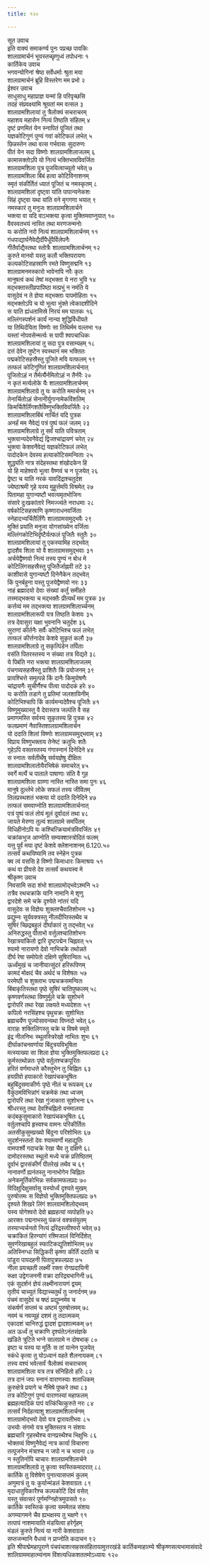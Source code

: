 ```yaml
---
title: १२०

---
```

सूत उवाच  
इति वाक्यं समाकर्ण्य पुनः पप्रच्छ पावकिः  
शालग्रामार्चनं भूयस्तच्छृणुध्वं तपोधनाः १  
कार्तिकेय उवाच  
भगवन्योगिनां श्रेष्ठ सर्वेधर्माः श्रुता मया  
शालग्रामार्चनं ब्रूहि विस्तरेण मम प्रभो २  
ईश्वर उवाच  
साधुसाधु महाप्राज्ञ यन्मां हि परिपृच्छसि  
तदहं संप्रवक्ष्यामि श्रूयतां मम वत्सल ३  
शालग्रामशिलायां तु त्रैलोक्यं सचराचरम्  
महाशय महासेन नित्यं तिष्ठति संहितम् ४  
दृष्टं प्रणमितं येन स्नापितं पूजितं तथा  
यज्ञकोटिगुणं पुण्यं गवां कोटिफलं लभेत् ५  
छिन्नस्तेन तथा वत्स गर्भवासः सुदारुणः  
पीतं येन सदा विष्णोः शालग्रामशिलाजलम् ६  
कामासक्तोऽपि यो नित्यं भक्तिभावविवर्जितः  
शालग्रामशिला पुत्र पूजयित्वाच्युतो भवेत् ७  
शालग्रामशिला बिंबं हत्वा कोटिविनाशनम्  
स्मृतं संकीर्तितं ध्यातं पूजितं च नमस्कृतम् ८  
शालग्रामशिलां दृष्ट्वा यांति पापान्यनेकशः  
सिंहं दृष्ट्वा यथा यांति वने मृगगणा भयात् ९  
नमस्कारं तु मनुजः शालग्रामशिलार्चने  
भक्त्या वा यदि वाऽभक्त्या कृत्वा मुक्तिमवाप्नुयात् १०  
वैवस्वतभयं नास्ति तथा मरणजन्मनोः  
यः करोति नरो नित्यं शालग्रामशिलार्चनम् ११  
गंधपाद्यार्घनैवेद्यैर्दीपैर्धूपैर्विलेपनैः  
गीतैर्वाद्यैस्तथा स्तोत्रैः शालग्रामशिलार्चनम् १२  
कुरुते मानवो यस्तु कलौ भक्तिपरायणः  
कल्पकोटिसहस्राणि रमते विष्णुसद्मनि १३  
शालग्रामनमस्कारो भावेनापि नरैः कृतः  
मानुषत्वं कथं तेषां मद्भक्ता ये नरा भुवि १४  
मद्भक्तास्तीव्रपापिष्ठा मत्प्रभुं न नमंति ये  
वासुदेवं न ते ज्ञेया मद्भक्ताः पापमोहिताः १५  
मद्भक्तोऽपि च यो भूत्वा भुंक्ते त्वेकादशीदिने  
स याति ह्यंधतामिस्रे निरयं मम घातकः १६  
मल्लिंगस्पर्शनं कार्यं नान्या शुद्धिर्विधीयते  
या तिथिर्दयिता विष्णोः सा तिथिर्मम वल्लभा १७  
यस्तां नोपवसेन्मर्त्यः स पापी श्वपचाधिकः  
शालग्रामशिलायां तु सदा पुत्र वसाम्यहम् १८  
दत्तं देवेन तुष्टेन स्वस्थानं मम भक्तितः  
पद्मकोटिसहस्रैस्तु पूजिते मयि यत्फलम् १९  
तत्फलं कोटिगुणितं शालग्रामशिलार्चनात्  
पूजितोऽहं न तैर्मर्त्यैर्नमितोऽहं न तैर्नरैः २०  
न कृतं मर्त्यलोके यैः शालग्रामशिलार्चनम्  
शालग्रामशिलाग्रे तु यः करोति ममार्चनम् २१  
तेनार्चितोऽहं सेनानीर्युगानामेकविंशतिम्  
किमर्चितैर्लिंगशतैर्विष्णुभक्तिविवर्जितैः २२  
शालग्रामशिलाबिंबं नार्चितं यदि पुत्रक  
अनर्हं मम नैवेद्यं पत्रं पुष्पं फलं जलम् २३  
शालग्रामशिलाग्रे तु सर्वं याति पवित्रताम्  
भुक्त्वान्यदेवनैवेद्यं द्विजश्चांद्रायणं चरेत् २४  
भुक्त्वा केशवनैवेद्यं यज्ञकोटिफलं लभेत्  
पादोदकेन देवस्य हत्याकोटिसमन्विताः २५  
शुद्ध्यंति नात्र संदेहस्तथा शंखोदकेन हि  
यो हि माहेश्वरो भूत्वा वैष्णवं च न पूजयेत् २६  
द्वेष्टा च याति नरकं यावदिंद्राश्चतुर्दश  
ज्येष्ठाश्रमी गृहे यस्य मुहूर्त्तमपि विश्रमेत् २७  
पितामहा युगान्यष्टौ भवत्यमृतभोजिनः  
संसारे दुःखकांतारे निमज्ज्यंते नराधमाः २८  
वर्षकोटिसहस्राणि कृष्णाराधनवर्जिताः  
स्नेहादभ्यर्चितैर्लिंगैः शालग्रामसमुद्भवैः २९  
मुक्तिं प्रयांति मनुजा योगसांख्येन वर्जिताः  
मल्लिंगकोटिभिर्दृष्टैर्यत्फलं पूजितैः स्तुतैः ३०  
शालग्रामशिलायां तु एकस्यामिह तद्भवेत्  
द्वादशैव शिला यो वै शालग्रामसमुद्भवाः ३१  
अर्चयेद्वैष्णवो नित्यं तस्य पुण्यं न बोध मे  
कोटिलिंगसहस्रैस्तु पूजितैर्जाह्नवी तटे ३२  
काशीवासे युगान्यष्टौ दिनेनैकेन तद्भवेत्  
किं पुनर्बहुना यस्तु पूजयेद्वैष्णवो नरः ३३  
नाहं ब्रह्मादयो देवाः संख्यां कर्तुं समीहते  
तस्माद्भक्त्या च मद्भक्तैः प्रीत्यर्थं मम पुत्रक ३४  
कर्त्तव्यं मम तद्भक्त्या शालग्रामशिलार्च्चनम्  
शालग्रामशिलारूपी यत्र तिष्ठति केशवः ३५  
तत्र देवासुरा यक्षा भुवनानि चतुर्दश ३६  
सुराणां कीर्तनैः सर्वैः कोटिभिश्च फलं लभेत्  
तत्फलं कीर्त्तनादेव केशवे सुकृतं कलौ ३७  
शालग्रामशिलाग्रे तु सकृत्पिंडेन तर्पिताः  
वसंति पितरस्तस्य न संख्या तत्र विद्यते ३८  
ये पिबंति नरा भक्त्या शालग्रामशिलाजलम्  
पंचगव्यसहस्रैस्तु प्राशितैः किं प्रयोजनम् ३९  
प्रायश्चित्ते समुत्पन्ने किं दानैः किमुपोषणैः  
चांद्रायणैः सुचीर्णैश्च पीत्वा पादोदकं हरेः ४०  
यः करोति तडागे तु प्रतिमां जलशायिनीम्  
कोटिभिश्चापि किं कार्यमन्यदेवैश्च पूजितैः ४१  
विष्णुमुख्यास्तु वै देवास्तत्र जल्पंति वै सह  
प्रमाणमस्ति सर्वस्य सुकृतस्य हि पुत्रक ४२  
फलप्रमाणं नैवास्तिशालग्रामशिलार्चन  
यो ददाति शिलां विष्णोः शालग्रामसमुद्भवाम् ४३  
विप्राय विष्णुभक्ताय तेनेष्टं क्रतुभिः शतैः  
गृहेऽपि वसतस्तस्य गंगास्नानं दिनेदिने ४४  
स स्नातः सर्वतीर्थेषु सर्वयज्ञेषु दीक्षितः  
शालग्रामशिलातोयैरभिषेकं समाचरेत् ४५  
स्वर्गे मर्त्ये च पाताले पाषाणाः संति वै गुह  
शालग्रामशिला ग्राव्णा नास्ति नास्ति समा पुनः ४६  
मानुषे दुर्ल्लभे लोके सफलं तस्य जीवितम्  
तिलप्रस्थशतं भक्त्या यो ददाति दिनेदिने ४७  
तत्फलं समवाप्नोति शालग्रामशिलार्चनात्  
पत्रं पुष्पं फलं तोयं मूलं दूर्वादलं तथा ४८  
जायते मेरुणा तुल्यं शालग्रामे समर्पितम्  
विधिहीनोऽपि यः कश्चित्क्रियामंत्रविवर्जितः ४९  
चक्रांकभुज आप्नोति सम्यक्शास्त्रोदितं फलम्  
यत्तु पूर्वं मया दृष्टं केशवे क्लेशनाशनम् 6.120.५०  
तत्सर्वं कथयिष्यामि तव स्नेहेन पुत्रक  
क्व त्वं वससि हे विष्णो किमाधारः किमाश्रयः ५१  
कथं वा प्रीयसे देव तत्सर्वं कथयस्व मे  
श्रीकृष्ण उवाच  
निवसामि सदा शंभो शालग्रामोद्भवेऽश्मनि ५२  
तत्रैव रथचक्रांके यानि नामानि मे शृणु  
द्वारदेशे समे चक्रे दृश्येते नांतरं यदि  
वासुदेवः स विज्ञेयः शुक्लश्चैवातिशोभनः ५३  
प्रद्युम्नः सूर्यवक्त्रस्तु नीलदीप्तिस्तथैव च  
सुषिरं च्छिद्रबहुलं दीर्घाकारं तु तद्भवेत् ५४  
अनिरुद्धस्तु पीताभो वर्त्तुलश्चातिशोभनः  
रेखात्रयांकितो द्वारि दृष्टपद्मेन चिह्नवत् ५५  
श्यामो नारायणो देवो नाभिचक्रे तथोन्नते  
दीर्घ रेषा समोपेतो दक्षिणे सुषिरान्वितः ५६  
ऊर्ध्वंमुखं च जानीयात्सुंदरं हरिरूपिणम्  
कामदं मोक्षदं चैव अर्थदं च विशेषतः ५७  
परमेष्ठी च शुक्लाभः पद्मचक्रसमन्वितः  
बिंबाकृतिस्तथा पृष्ठे सुषिरं चातिपुष्कलम् ५८  
कृष्णवर्णस्तथा विष्णुर्मूले चक्रे सुशोभने  
द्वारोपरि तथा रेखा लक्ष्यते मध्यदेशतः ५९  
कपिलो नरसिंहश्च पृथुचक्रः सुशोभितः  
ब्रह्मचर्येण पूज्योसावन्यथा विघ्नदो भवेत् ६०  
वाराहः शक्तिलिंगस्तु चक्रे च विषमे स्मृते  
इंद्र नीलनिभः स्थूलस्त्रिरेखो नाभितः शुभः ६१  
दीर्घाकांचनवर्णाया बिंदुत्रयविभूषिता  
मत्स्याख्या सा शिला ज्ञेया भुक्तिमुक्तिफलप्रदा ६२  
कूर्मस्तथोन्नतः पृष्ठे वर्तुलश्चक्रपूरितः  
हरितं वर्णमाधत्ते कौस्तुभेन तु चिह्नितः ६३  
हयग्रीवो हयाकारो रेखापंचकभूषितः  
बहुबिंदुसमाकीर्णः पृष्ठे नीलं च रूपकम् ६४  
वैकुंठमविभिन्नांगं चक्रमेकं तथा ध्वजम्  
द्वारोपरि तथा रेखा गुंजाकारा सुशोभना ६५  
श्रीधरस्तु तथा देवश्चिह्नितो वनमालया  
कदंबकुसुमाकारो रेखापंचकभूषितः ६६  
वर्तुलश्चापि हृस्वश्च वामनः परिकीर्तितः  
अतसीकुसुमप्रख्यो बिंदुना परिशोभितः ६७  
सुदर्शनस्ततो देवः श्यामवर्णो महाद्युतिः  
वामपार्श्वे गदाचक्रे रेखा चैव तु दक्षिणे ६८  
दामोदरस्तथा स्थूलो मध्ये चक्रं प्रतिष्ठितम्  
दूर्वाभं द्वारसंकीर्णं पीतरेखं तथैव च ६९  
नानावर्णो ह्यनंतस्तु नानाभोगेन चिह्नितः  
अनेकमूर्तिकोभिन्नः सर्वकामफलप्रदः ७०  
विदिक्षुदिक्षुसर्वासु यस्योर्ध्वं दृश्यते मुखम्  
पुरुषोत्तमः स विज्ञेयो भुक्तिमुक्तिफलप्रदः ७१  
दृश्यते शिखरे लिंगं शालग्रामशिलोद्भवम्  
यस्य योगेश्वरो देवो ब्रह्महत्यां व्यपोहति ७२  
आरक्तः पद्मनाभस्तु पंकजं वक्त्रसंयुतम्  
तस्याभ्यर्चनतो नित्यं द्ररिद्रस्त्वीश्वरो भवेत् ७३  
चक्रांकितं हिरण्यांगं रश्मिजालं विनिर्दिशेत्  
सुवर्णरेखाबहुलं स्फाटिकद्युतिशोभितम् ७४  
अतिस्निग्धा सिद्धिकरी कृष्णा कीर्तिं ददाति च  
पांडुरा पापदहनी पितापुत्रफलप्रदा ७५  
नीला प्रयच्छती लक्ष्मीं रक्ता रोगप्रदायिनी  
रूक्षा उद्वेगजननी वक्रा दारिद्र्यभागिनी ७६  
एकं सुदर्शनं ज्ञेयं लक्ष्मीनारायणं द्वयम्  
तृतीयं चाच्युतं विद्याच्चतुर्थं तु जनार्दनम् ७७  
पंचमं वासुदेवं च षष्ठं प्रद्युम्नमेव च  
संकर्षर्णं सप्तमं च अष्टमं पुरुषोत्तमम् ७८  
नवमं च नवव्यूहं दशमं तु तदात्मकम्  
एकादशं चानिरुद्धं द्वादशं द्वादशात्मकम् ७९  
अत ऊर्ध्वं तु चक्राणि दृश्यंतेऽनंतसंज्ञके  
खंडिते त्रुटिते भग्ने सालग्रामे न दोषभाक् ८०  
इष्टा च यस्य या मूर्तिः स तां यत्नेन पूजयेत्  
स्कंधे कृत्वा तु योऽध्वानं वहते शैलनायकम् ८१  
तस्य वश्यं भवेत्सर्वं त्रैलोक्यं सचराचरम्  
शालग्रामशिला यत्र तत्र संनिहितो हरिः ८२  
तत्र दानं जपः स्नानं वाराणस्याः शताधिकम्  
कुरुक्षेत्रे प्रयागे च नैमिषे पुष्करे तथा ८३  
तत्र कोटिगुणं पुण्यं वाराणस्यां महाफलम्  
ब्रह्महत्यादिकं पापं यत्किंचित्कुरुते नरः ८४  
तत्सर्वं निर्दहत्याशु शालग्रामशिलार्चनम्  
शालग्रामोद्भवो देवो यत्र द्वारावतीभवः ८५  
उभयोः संगमो यत्र मुक्तिस्तत्र न संशयः  
ब्रह्मचारि गृहस्थैश्च वानप्रस्थैश्च भिक्षुभिः ८६  
भोक्तव्यं विष्णुनैवेद्यं नात्र कार्या विचारणा  
तत्पूजनेन मंत्राश्च न जपो न च भावना ८७  
न स्तुतिर्नापि चाचारः शालग्रामशिलार्चने  
शालग्रामशिलाग्रे तु कृत्वा स्वस्तिकमादरात् ८८  
कार्तिके तु विशेषेण पुनात्यासप्तमं कुलम्  
अणुमात्रं तु यः कुर्यान्मंडलं केशवाग्रतः ८९  
मृदाधातुविकारैश्च कल्पकोटिं दिवं वसेत्  
यस्तु संवत्सरं पूर्णमग्निहोत्रमुपासते ९०  
कार्तिके स्वस्तिकं कृत्वा सममेतन्न संशयः  
अगम्यागमने चैव ह्यभक्षस्य तु भक्षणे ९१  
तत्पापं नाशमायाति मंडयित्वा हरेर्गृहम्  
मंडलं कुरुते नित्यं या नारी केशवाग्रतः  
सप्तजन्मानि वैधव्यं न प्राप्नोति कदाचन ९२  
इति श्रीपाद्मेमहापुराणे पंचपंचाशत्सहस्रसंहितायामुत्तरखंडे कार्तिकमाहात्म्ये श्रीकृष्णसत्यभामासंवादे शालिग्राममाहात्म्यंनाम विंशत्यधिकशततमोऽध्यायः १२०